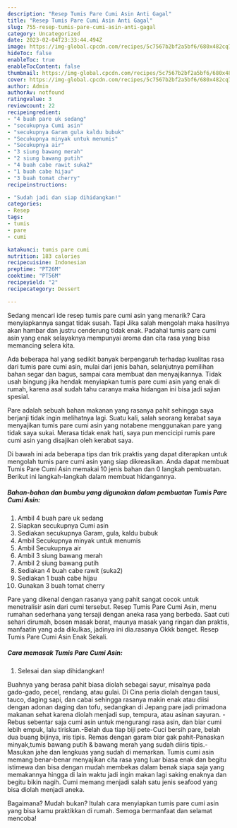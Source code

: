 ```yaml
---
description: "Resep Tumis Pare Cumi Asin Anti Gagal"
title: "Resep Tumis Pare Cumi Asin Anti Gagal"
slug: 755-resep-tumis-pare-cumi-asin-anti-gagal
category: Uncategorized
date: 2023-02-04T23:33:44.494Z
image: https://img-global.cpcdn.com/recipes/5c7567b2bf2a5bf6/680x482cq70/tumis-pare-cumi-asin-foto-resep-utama.jpg
hideToc: false
enableToc: true
enableTocContent: false
thumbnail: https://img-global.cpcdn.com/recipes/5c7567b2bf2a5bf6/680x482cq70/tumis-pare-cumi-asin-foto-resep-utama.jpg
cover: https://img-global.cpcdn.com/recipes/5c7567b2bf2a5bf6/680x482cq70/tumis-pare-cumi-asin-foto-resep-utama.jpg
author: Admin
authorAv: notfound
ratingvalue: 3
reviewcount: 22
recipeingredient:
- "4 buah pare uk sedang"
- "secukupnya Cumi asin"
- "secukupnya Garam gula kaldu bubuk"
- "Secukupnya minyak untuk menumis"
- "Secukupnya air"
- "3 siung bawang merah"
- "2 siung bawang putih"
- "4 buah cabe rawit suka2"
- "1 buah cabe hijau"
- "3 buah tomat cherry"
recipeinstructions:

- "Sudah jadi dan siap dihidangkan!"
categories:
- Resep
tags:
- tumis
- pare
- cumi

katakunci: tumis pare cumi 
nutrition: 183 calories
recipecuisine: Indonesian
preptime: "PT26M"
cooktime: "PT56M"
recipeyield: "2"
recipecategory: Dessert

---
```



Sedang mencari ide resep tumis pare cumi asin yang menarik? Cara menyiapkannya sangat tidak susah. Tapi Jika salah mengolah maka hasilnya akan hambar dan justru cenderung tidak enak. Padahal tumis pare cumi asin yang enak selayaknya mempunyai aroma dan cita rasa yang bisa memancing selera kita.


Ada beberapa hal yang sedikit banyak berpengaruh terhadap kualitas rasa dari tumis pare cumi asin, mulai dari jenis bahan, selanjutnya pemilihan bahan segar dan bagus, sampai cara membuat dan menyajikannya. Tidak usah bingung jika hendak menyiapkan tumis pare cumi asin yang enak di rumah, karena asal sudah tahu caranya maka hidangan ini bisa jadi sajian spesial.

Pare adalah sebuah bahan makanan yang rasanya pahit sehingga saya berjanji tidak ingin melihatnya lagi. Suatu kali, salah seorang kerabat saya menyajikan tumis pare cumi asin yang notabene menggunakan pare yang tidak saya sukai. Merasa tidak enak hati, saya pun mencicipi rumis pare cumi asin yang disajikan oleh kerabat saya.


Di bawah ini ada beberapa tips dan trik praktis yang dapat diterapkan untuk mengolah tumis pare cumi asin yang siap dikreasikan. Anda dapat membuat Tumis Pare Cumi Asin memakai 10 jenis bahan dan 0 langkah pembuatan. Berikut ini langkah-langkah dalam membuat hidangannya.

<!--inarticleads1-->

##### Bahan-bahan dan bumbu yang digunakan dalam pembuatan Tumis Pare Cumi Asin:

1. Ambil 4 buah pare uk sedang
1. Siapkan secukupnya Cumi asin
1. Sediakan secukupnya Garam, gula, kaldu bubuk
1. Ambil Secukupnya minyak untuk menumis
1. Ambil Secukupnya air
1. Ambil 3 siung bawang merah
1. Ambil 2 siung bawang putih
1. Sediakan 4 buah cabe rawit (suka2)
1. Sediakan 1 buah cabe hijau
1. Gunakan 3 buah tomat cherry


Pare yang dikenal dengan rasanya yang pahit sangat cocok untuk menetralisir asin dari cumi tersebut. Resep Tumis Pare Cumi Asin, menu rumahan sederhana yang tersaji dengan aneka rasa yang berbeda. Saat cuti sehari dirumah, bosen masak berat, maunya masak yang ringan dan praktis, manfaatin yang ada dikulkas, jadinya ini dia.rasanya Okkk banget. Resep Tumis Pare Cumi Asin Enak Sekali. 

<!--inarticleads2-->

##### Cara memasak Tumis Pare Cumi Asin:


1. Selesai dan siap dihidangkan!

Buahnya yang berasa pahit biasa diolah sebagai sayur, misalnya pada gado-gado, pecel, rendang, atau gulai. Di Cina peria diolah dengan tausi, tauco, daging sapi, dan cabai sehingga rasanya makin enak atau diisi dengan adonan daging dan tofu, sedangkan di Jepang pare jadi primadona makanan sehat karena diolah menjadi sup, tempura, atau asinan sayuran. -Rebus sebentar saja cumi asin untuk mengurangi rasa asin, dan biar cumi lebih empuk, lalu tiriskan.-Belah dua tiap biji pete-Cuci bersih pare, belah dua buang bijinya, iris tipis. Remas dengan garam biar gak pahit-Panaskan minyak,tumis bawang putih &amp; bawang merah yang sudah diiris tipis.-Masukan jahe dan lengkuas yang sudah di memarkan. Tumis cumi asin memang benar-benar menyajikan cita rasa yang luar biasa enak dan begitu istimewa dan bisa dengan mudah membekas dalam benak siapa saja yang memakannya hingga di lain waktu jadi ingin makan lagi saking enaknya dan begitu bikin nagih. Cumi memang menjadi salah satu jenis seafood yang bisa diolah menjadi aneka. 

Bagaimana? Mudah bukan? Itulah cara menyiapkan tumis pare cumi asin yang bisa kamu praktikkan di rumah. Semoga bermanfaat dan selamat mencoba!
